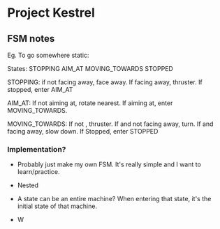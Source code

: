 
# Project Kestrel


## FSM notes

Eg. To go somewhere static:

States:
STOPPING
AIM_AT
MOVING_TOWARDS
STOPPED


STOPPING: if not facing away, face away.  If facing away, thruster.  If stopped, enter AIM_AT

AIM_AT: If not aiming at, rotate nearest.  If aiming at, enter MOVING_TOWARDS.

MOVING_TOWARDS: If not  <stopping distance>, thruster.  If <stopping distnace> and not facing away, turn.  If <stopping distance> and facing away, slow down.  If Stopped, enter STOPPED


### Implementation?

- Probably just make my own FSM. It's really simple and I want to learn/practice.

- Nested

- A state can be an entire machine?  When entering that state, it's the initial state of that machine.
- W
